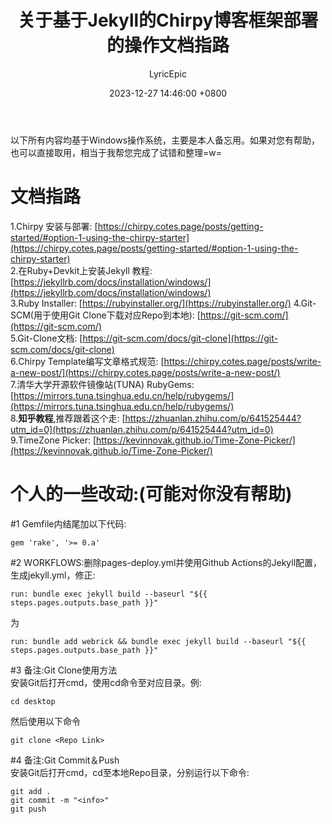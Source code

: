 ﻿---
title: 关于基于Jekyll的Chirpy博客框架部署的操作文档指路
date: 2023-12-27 14:46:00 +0800
author: LyricEpic
---

以下所有内容均基于Windows操作系统，主要是本人备忘用。如果对您有帮助，也可以直接取用，相当于我帮您完成了试错和整理=w=    

# 文档指路

1.Chirpy 安装与部署: [https://chirpy.cotes.page/posts/getting-started/#option-1-using-the-chirpy-starter](https://chirpy.cotes.page/posts/getting-started/#option-1-using-the-chirpy-starter)    
2.在Ruby+Devkit上安装Jekyll 教程: [https://jekyllrb.com/docs/installation/windows/](https://jekyllrb.com/docs/installation/windows/)    
3.Ruby Installer: [https://rubyinstaller.org/](https://rubyinstaller.org/)
4.Git-SCM(用于使用Git Clone下载对应Repo到本地): [https://git-scm.com/](https://git-scm.com/)    
5.Git-Clone文档: [https://git-scm.com/docs/git-clone](https://git-scm.com/docs/git-clone)    
6.Chirpy Template编写文章格式规范: [https://chirpy.cotes.page/posts/write-a-new-post/](https://chirpy.cotes.page/posts/write-a-new-post/)       
7.清华大学开源软件镜像站(TUNA) RubyGems: [https://mirrors.tuna.tsinghua.edu.cn/help/rubygems/](https://mirrors.tuna.tsinghua.edu.cn/help/rubygems/)    
8.**知乎教程**,推荐跟着这个走: [https://zhuanlan.zhihu.com/p/641525444?utm_id=0](https://zhuanlan.zhihu.com/p/641525444?utm_id=0)    
9.TimeZone Picker: [https://kevinnovak.github.io/Time-Zone-Picker/](https://kevinnovak.github.io/Time-Zone-Picker/)    

# 个人的一些改动:(可能对你没有帮助)

#1 Gemfile内结尾加以下代码:        
```
gem 'rake', '>= 0.a'
```

#2 WORKFLOWS:删除pages-deploy.yml并使用Github Actions的Jekyll配置，生成jekyll.yml，修正:    
```
run: bundle exec jekyll build --baseurl "${{ steps.pages.outputs.base_path }}"
```
为    
```
run: bundle add webrick && bundle exec jekyll build --baseurl "${{ steps.pages.outputs.base_path }}"
```

#3 备注:Git Clone使用方法    
安装Git后打开cmd，使用cd命令至对应目录。例:    
```
cd desktop
```
然后使用以下命令    
```
git clone <Repo Link>
```

#4 备注:Git Commit＆Push    
安装Git后打开cmd，cd至本地Repo目录，分别运行以下命令:    
```
git add . 
git commit -m "<info>"
git push
```

